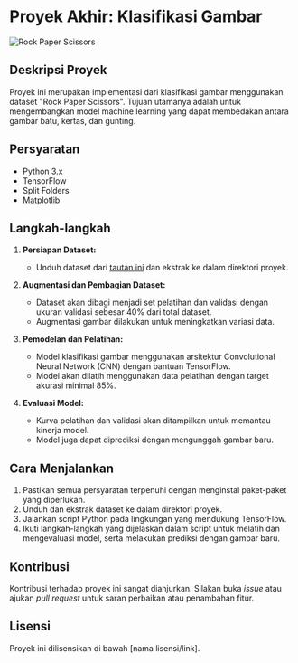 # Proyek Akhir: Klasifikasi Gambar

![Rock Paper Scissors](https://github.com/dicodingacademy/assets/raw/main/releases/rockpaperscissors/rockpaperscissors.png)

## Deskripsi Proyek

Proyek ini merupakan implementasi dari klasifikasi gambar menggunakan dataset "Rock Paper Scissors". Tujuan utamanya adalah untuk mengembangkan model machine learning yang dapat membedakan antara gambar batu, kertas, dan gunting.

## Persyaratan

- Python 3.x
- TensorFlow
- Split Folders
- Matplotlib

## Langkah-langkah

1. **Persiapan Dataset:**
   - Unduh dataset dari [tautan ini](https://github.com/dicodingacademy/assets/releases/download/release/rockpaperscissors.zip) dan ekstrak ke dalam direktori proyek.

2. **Augmentasi dan Pembagian Dataset:**
   - Dataset akan dibagi menjadi set pelatihan dan validasi dengan ukuran validasi sebesar 40% dari total dataset.
   - Augmentasi gambar dilakukan untuk meningkatkan variasi data.

3. **Pemodelan dan Pelatihan:**
   - Model klasifikasi gambar menggunakan arsitektur Convolutional Neural Network (CNN) dengan bantuan TensorFlow.
   - Model akan dilatih menggunakan data pelatihan dengan target akurasi minimal 85%.

4. **Evaluasi Model:**
   - Kurva pelatihan dan validasi akan ditampilkan untuk memantau kinerja model.
   - Model juga dapat diprediksi dengan mengunggah gambar baru.

## Cara Menjalankan

1. Pastikan semua persyaratan terpenuhi dengan menginstal paket-paket yang diperlukan.
2. Unduh dan ekstrak dataset ke dalam direktori proyek.
3. Jalankan script Python pada lingkungan yang mendukung TensorFlow.
4. Ikuti langkah-langkah yang dijelaskan dalam script untuk melatih dan mengevaluasi model, serta melakukan prediksi dengan gambar baru.

## Kontribusi

Kontribusi terhadap proyek ini sangat dianjurkan. Silakan buka *issue* atau ajukan *pull request* untuk saran perbaikan atau penambahan fitur.

## Lisensi

Proyek ini dilisensikan di bawah [nama lisensi/link].

